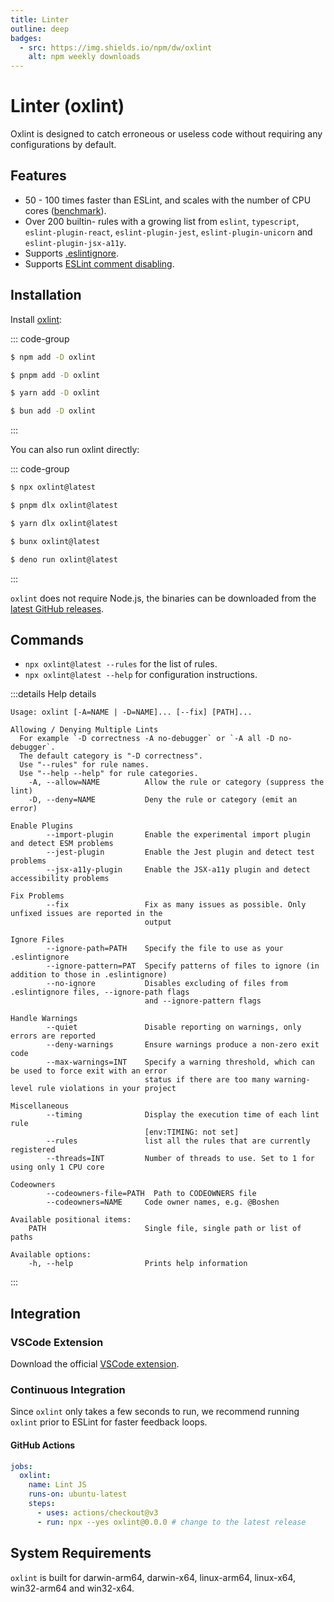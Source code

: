 ```yaml
---
title: Linter
outline: deep
badges:
  - src: https://img.shields.io/npm/dw/oxlint
    alt: npm weekly downloads
---
```


# Linter (oxlint)

<AppBadgeList />

Oxlint is designed to catch erroneous or useless code without requiring any configurations by default.

## Features

- 50 - 100 times faster than ESLint, and scales with the number of CPU cores ([benchmark](https://github.com/oxc-project/bench-javascript-linter)).
- Over 200 builtin- rules with a growing list from `eslint`, `typescript`, `eslint-plugin-react`, `eslint-plugin-jest`, `eslint-plugin-unicorn` and `eslint-plugin-jsx-a11y`.
- Supports [.eslintignore](https://eslint.org/docs/latest/use/configure/ignore#the-eslintignore-file).
- Supports [ESLint comment disabling](https://eslint.org/docs/latest/use/configure/rules#disabling-rules).

## Installation

Install [oxlint](https://www.npmjs.com/package/oxlint):

::: code-group

```sh [npm]
$ npm add -D oxlint
```

```sh [pnpm]
$ pnpm add -D oxlint
```

```sh [yarn]
$ yarn add -D oxlint
```

```sh [bun]
$ bun add -D oxlint
```

:::

You can also run oxlint directly:

::: code-group

```sh [npm]
$ npx oxlint@latest
```

```sh [pnpm]
$ pnpm dlx oxlint@latest
```

```sh [yarn]
$ yarn dlx oxlint@latest
```

```sh [bun]
$ bunx oxlint@latest
```

```sh [deno]
$ deno run oxlint@latest
```

:::

`oxlint` does not require Node.js, the binaries can be downloaded from the [latest GitHub releases](https://github.com/oxc-project/oxc/releases/latest).

## Commands

- `npx oxlint@latest --rules` for the list of rules.
- `npx oxlint@latest --help` for configuration instructions.

:::details Help details

```
Usage: oxlint [-A=NAME | -D=NAME]... [--fix] [PATH]...

Allowing / Denying Multiple Lints
  For example `-D correctness -A no-debugger` or `-A all -D no-debugger`.
  The default category is "-D correctness".
  Use "--rules" for rule names.
  Use "--help --help" for rule categories.
    -A, --allow=NAME          Allow the rule or category (suppress the lint)
    -D, --deny=NAME           Deny the rule or category (emit an error)

Enable Plugins
        --import-plugin       Enable the experimental import plugin and detect ESM problems
        --jest-plugin         Enable the Jest plugin and detect test problems
        --jsx-a11y-plugin     Enable the JSX-a11y plugin and detect accessibility problems

Fix Problems
        --fix                 Fix as many issues as possible. Only unfixed issues are reported in the
                              output

Ignore Files
        --ignore-path=PATH    Specify the file to use as your .eslintignore
        --ignore-pattern=PAT  Specify patterns of files to ignore (in addition to those in .eslintignore)
        --no-ignore           Disables excluding of files from .eslintignore files, --ignore-path flags
                              and --ignore-pattern flags

Handle Warnings
        --quiet               Disable reporting on warnings, only errors are reported
        --deny-warnings       Ensure warnings produce a non-zero exit code
        --max-warnings=INT    Specify a warning threshold, which can be used to force exit with an error
                              status if there are too many warning-level rule violations in your project

Miscellaneous
        --timing              Display the execution time of each lint rule
                              [env:TIMING: not set]
        --rules               list all the rules that are currently registered
        --threads=INT         Number of threads to use. Set to 1 for using only 1 CPU core

Codeowners
        --codeowners-file=PATH  Path to CODEOWNERS file
        --codeowners=NAME     Code owner names, e.g. @Boshen

Available positional items:
    PATH                      Single file, single path or list of paths

Available options:
    -h, --help                Prints help information
```

:::

## Integration

### VSCode Extension

Download the official [VSCode extension](https://marketplace.visualstudio.com/items?itemName=oxc.oxc-vscode).

### Continuous Integration

Since `oxlint` only takes a few seconds to run, we recommend running `oxlint` prior to ESLint for faster feedback loops.

#### GitHub Actions

```yaml
jobs:
  oxlint:
    name: Lint JS
    runs-on: ubuntu-latest
    steps:
      - uses: actions/checkout@v3
      - run: npx --yes oxlint@0.0.0 # change to the latest release
```

## System Requirements

`oxlint` is built for darwin-arm64, darwin-x64, linux-arm64, linux-x64, win32-arm64 and win32-x64.
